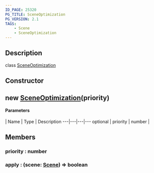 ```yaml
---
ID_PAGE: 25320
PG_TITLE: SceneOptimization
PG_VERSION: 2.1
TAGS:
    - Scene
    - SceneOptimization
---
```

## Description

class [SceneOptimization](/classes/2.3/SceneOptimization)



## Constructor

## new [SceneOptimization](/classes/2.3/SceneOptimization)(priority)



#### Parameters
 | Name | Type | Description
---|---|---|---
optional | priority | number |   

## Members

### priority : number



### apply : (scene: [Scene](/classes/2.3/Scene)) =&gt; boolean



